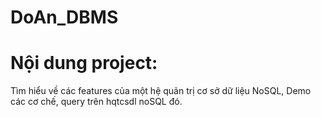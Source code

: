 # DoAn_DBMS
# Nội dung project:
Tìm hiểu về các features của một hệ quản trị cơ sở dữ liệu NoSQL, Demo các cơ chế, query trên hqtcsdl noSQL đó. 
